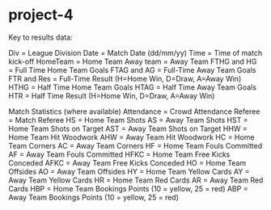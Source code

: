 # project-4

Key to results data:

Div = League Division
Date = Match Date (dd/mm/yy)
Time = Time of match kick-off
HomeTeam = Home Team
Away team = Away Team
FTHG and HG = Full Time Home Team Goals
FTAG and AG = Full-Time Away Team Goals
FTR and Res = Full-Time Result (H=Home Win, D=Draw, A=Away Win)
HTHG = Half Time Home Team Goals
HTAG = Half Time Away Team Goals
HTR = Half Time Result (H=Home Win, D=Draw, A=Away Win)

Match Statistics (where available)
Attendance = Crowd Attendance
Referee = Match Referee
HS = Home Team Shots
AS = Away Team Shots
HST = Home Team Shots on Target
AST = Away Team Shots on Target
HHW = Home Team Hit Woodwork
AHW = Away Team Hit Woodwork
HC = Home Team Corners
AC = Away Team Corners
HF = Home Team Fouls Committed
AF = Away Team Fouls Committed
HFKC = Home Team Free Kicks Conceded
AFKC = Away Team Free Kicks Conceded
HO = Home Team Offsides
AO = Away Team Offsides
HY = Home Team Yellow Cards
AY = Away Team Yellow Cards
HR = Home Team Red Cards
AR = Away Team Red Cards
HBP = Home Team Bookings Points (10 = yellow, 25 = red)
ABP = Away Team Bookings Points (10 = yellow, 25 = red)
